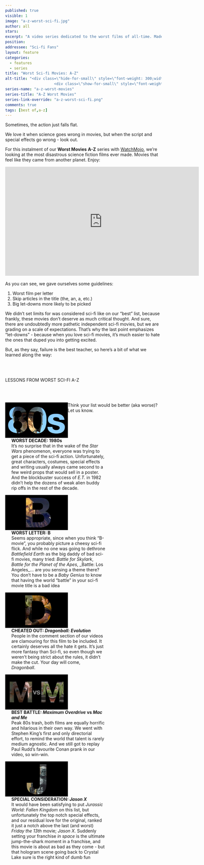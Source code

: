 ```yaml
---
published: true
visible: 1
image: "a-z-worst-sci-fi.jpg"
author: all
stars: 
excerpt: "A video series dedicated to the worst films of all-time. Made In partnership with our friends at WatchMojo."
position: 
addressee: "Sci-fi Fans"
layout: feature
categories: 
  - features
  - series
title: "Worst Sci-fi Movies: A-Z"
alt-title: "<div class=\"hide-for-small\" style=\"font-weight: 300;width: 16rem;margin: -10rem auto 0 auto;font-family: Helvetica Neue;color: #fff;font-size: 1.5rem;padding-left: 2rem;text-align: center;\">The worst movies of all time</div>
	                  <div class=\"show-for-small\" style=\"font-weight: 300;width: 10rem;margin: 3.5rem auto 0 auto;font-family: Helvetica Neue;color: #fff;font-size: 1rem;padding-left: 1rem;text-align: center;\">The worst movies of all time</div>"
series-name: "a-z-worst-movies"
series-title: "A-Z Worst Movies"
series-link-override: "a-z-worst-sci-fi.png"
comments: true
tags: [best of,a-z]
---
```

Sometimes, the action just falls flat. 

We love it when science goes wrong in movies, but when the script and special effects go wrong - look out. 

For this instalment of our **Worst Movies** **A-Z** series with [WatchMojo](https://www.youtube.com/channel/UCaWd5_7JhbQBe4dknZhsHJg), we’re looking at the most disastrous science fiction films ever made. Movies that feel like they came from another planet. Enjoy:

<div class="video-container"><iframe width="624" height="351" src="https://www.youtube.com/embed//nh7-Egqn4OY?ecver=1" frameborder="0" allowfullscreen></iframe></div>

As you can see, we gave ourselves some guidelines:

1. Worst film per letter
1. Skip articles in the title (the, an, a, etc.)
1. Big let-downs more likely to be picked

We didn’t set limits for was considered sci-fi like on our “best” list, because frankly, these movies don’t deserve as much critical thought. And sure, there are undoubtedly more pathetic independent sci-fi movies, but we are grading on a scale of expectations. That’s why the last point emphasizes “let-downs” - because when you love sci-fi movies, it’s much easier to hate the ones that duped you into getting excited. 

But, as they say, failure is the best teacher, so here’s a bit of what we learned along the way:

<p class="intro" style="margin-top:4rem">LESSONS FROM WORST SCI-FI A-Z</p>

<div class="clearfix" style="margin-top:4rem;width:100%;">
	<div style="height:100%;float:left;width:40%;">
		<img style="vertical-align: top;display: inline-block;" src="/assets/img/features/inline/a-z-worst-sci-fi/worst-decade.jpg"> 
	</div>
	<p style="margin-top:0;float:left;width:60%;padding-left: 20px;">
		<strong>WORST DECADE: 1980s</strong><br />
		It’s no surprise that in the wake of the <em>Star Wars</em> phenomenon, everyone was trying to get a piece of the sci-fi action. Unfortunately, great characters, costumes, special effects and writing usually always came second to a few weird props that would sell in a poster. And the blockbuster success of <em>E.T.</em> in 1982 didn’t help the dozens of weak alien buddy rip offs in the rest of the decade.
      </p>
</div>

<div class="clearfix"  style="margin-top:4rem;width:100%;">
	<div style="height:100%;float:left;width:40%;">
		<img style="vertical-align: top;display: inline-block;" src="/assets/img/features/inline/a-z-worst-sci-fi/worst-letter.jpg"> 
	</div>
	<p style="margin-top:0;float:left;width:60%;padding-left: 20px;">
		<strong>WORST LETTER: B</strong><br />
	    Seems appropriate, since when you think “B-movie”, you probably picture a cheesy sci-fi flick. And while no one was going to dethrone <em>Battlefield Earth</em> as the big daddy of bad sci-fi movies, many tried: <em>Battle for Skylark</em>, <em>Battle for the Planet of the Apes</em>, _Battle: Los Angeles_… are you sensing a theme there? You don’t have to be a <em>Baby Genius</em> to know that having the world “battle” in your sci-fi movie title is a bad idea	</p>
</div>

<div class="clearfix"  style="margin-top:4rem;width:100%;">
	<div style="height:100%;float:left;width:40%;">
		<img style="vertical-align: top;display: inline-block;" src="/assets/img/features/inline/a-z-worst-sci-fi/cheated-out.jpg"> 
	</div>
	<p style="margin-top:0;float:left;width:60%;padding-left: 20px;">
		<strong>CHEATED OUT: <em>Dragonball: Evolution</em></strong><br />
	People in the comment section of our videos are clamouring for this film to be included. It certainly deserves all the hate it gets. It’s just more fantasy than Sci-fi, so even though we weren’t being strict about the rules, it didn’t make the cut. Your day will come, <em>Dragonball</em>.
	</p>
</div>

<div class="clearfix" style="margin-top:4rem;width:100%;">
	<div style="height:100%;float:left;width:40%;">
		<img style="vertical-align: top;display: inline-block;" src="/assets/img/features/inline/a-z-worst-sci-fi/best-battle.jpg"> 
	</div>
	<p style="margin-top:0;float:left;width:60%;padding-left: 20px;">
		<strong>BEST BATTLE: <em>Maximum Overdrive</em> <strong>vs</strong> <em>Mac and Me</em></strong><br />
	  Peak 80s trash, both films are equally horrific and hilarious in their own way. We went with Stephen King’s first and only directorial effort, to remind the world that talent is rarely medium agnostic. And we still got to replay Paul Rudd’s favourite Conan prank in our video, so win-win.
	</p>
</div>

<div class="clearfix"  style="margin:4rem 0;width:100%;">
	<div style="height:100%;float:left;width:40%;">
		<img style="vertical-align: top;display: inline-block;" src="/assets/img/features/inline/a-z-worst-sci-fi/special-consideration.jpg"> 
	</div>
	<p style="margin-top:0;float:left;width:60%;padding-left: 20px;">
		<strong>SPECIAL CONSIDERATION: <em>Jason X</em></strong><br />
	    It would have been satisfying to put <em>Jurassic World: Fallen Kingdom</em> on this list, but unfortunately the top notch special effects, and our residual love for the original, ranked it just a notch above the last (and worst) <em>Friday the 13th</em> movie; <em>Jason X</em>. Suddenly setting your franchise <em>in space</em> is the ultimate jump-the-shark moment in a franchise, and this movie is about as bad as they come - but that hologram scene going back to Crystal Lake sure is the right kind of dumb fun
	</p>
</div>

Think your list would be better (aka worse)? Let us know.